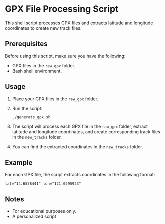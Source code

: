 # GPX File Processing Script

This shell script processes GPX files and extracts latitude and longitude coordinates to create new track files.

## Prerequisites

Before using this script, make sure you have the following:

- GPX files in the `raw_gpx` folder.
- Bash shell environment.

## Usage

1. Place your GPX files in the `raw_gpx` folder.

2. Run the script:

   ```bash
   ./generate_gpx.sh
   ```

3. The script will process each GPX file in the `raw_gpx` folder, extract latitude and longitude coordinates, and create corresponding track files in the `new_tracks` folder.

4. You can find the extracted coordinates in the `new_tracks` folder.

## Example

For each GPX file, the script extracts coordinates in the following format:

```plaintext
lat="14.6558441" lon="121.0295923"
```

## Notes

- For educational purposes only.
- A personalized script
